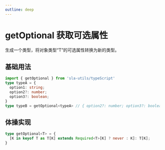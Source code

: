 ```yaml
---
outline: deep
---
```


# getOptional 获取可选属性

生成一个类型，将对象类型“T”的可选属性转换为新的类型。

## 基础用法

```typescript
import { getOptional } from 'sla-utils/typeScript'
type typeA = {
  option1: string;
  option2?: number;
  option3?: boolean;
}
type typeB = getOptional<typeA> // { option2?: number; option3?: boolean; }
```

## 体操实现

```ts
type getOptional<T> = {
  [K in keyof T as T[K] extends Required<T>[K] ? never : K]: T[K];
}
```
